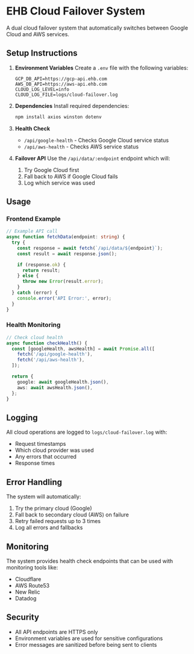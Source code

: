 # EHB Cloud Failover System

A dual cloud failover system that automatically switches between Google Cloud and AWS services.

## Setup Instructions

1. **Environment Variables**
   Create a `.env` file with the following variables:

   ```
   GCP_DB_API=https://gcp-api.ehb.com
   AWS_DB_API=https://aws-api.ehb.com
   CLOUD_LOG_LEVEL=info
   CLOUD_LOG_FILE=logs/cloud-failover.log
   ```

2. **Dependencies**
   Install required dependencies:

   ```bash
   npm install axios winston dotenv
   ```

3. **Health Check**
   - `/api/google-health` - Checks Google Cloud service status
   - `/api/aws-health` - Checks AWS service status

4. **Failover API**
   Use the `/api/data/:endpoint` endpoint which will:
   1. Try Google Cloud first
   2. Fall back to AWS if Google Cloud fails
   3. Log which service was used

## Usage

### Frontend Example

```typescript
// Example API call
async function fetchData(endpoint: string) {
  try {
    const response = await fetch(`/api/data/${endpoint}`);
    const result = await response.json();

    if (response.ok) {
      return result;
    } else {
      throw new Error(result.error);
    }
  } catch (error) {
    console.error('API Error:', error);
  }
}
```

### Health Monitoring

```typescript
// Check cloud health
async function checkHealth() {
  const [googleHealth, awsHealth] = await Promise.all([
    fetch('/api/google-health'),
    fetch('/api/aws-health'),
  ]);

  return {
    google: await googleHealth.json(),
    aws: await awsHealth.json(),
  };
}
```

## Logging

All cloud operations are logged to `logs/cloud-failover.log` with:

- Request timestamps
- Which cloud provider was used
- Any errors that occurred
- Response times

## Error Handling

The system will automatically:

1. Try the primary cloud (Google)
2. Fall back to secondary cloud (AWS) on failure
3. Retry failed requests up to 3 times
4. Log all errors and fallbacks

## Monitoring

The system provides health check endpoints that can be used with monitoring tools like:

- Cloudflare
- AWS Route53
- New Relic
- Datadog

## Security

- All API endpoints are HTTPS only
- Environment variables are used for sensitive configurations
- Error messages are sanitized before being sent to clients
